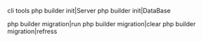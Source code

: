 cli tools
php builder init|Server
php builder init|DataBase


php builder migration|run
php builder migration|clear
php builder migration|refress 
